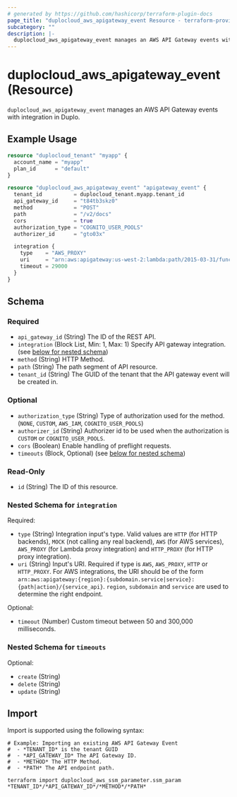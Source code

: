 ```yaml
---
# generated by https://github.com/hashicorp/terraform-plugin-docs
page_title: "duplocloud_aws_apigateway_event Resource - terraform-provider-duplocloud"
subcategory: ""
description: |-
  duplocloud_aws_apigateway_event manages an AWS API Gateway events with integration in Duplo.
---
```


# duplocloud_aws_apigateway_event (Resource)

`duplocloud_aws_apigateway_event` manages an AWS API Gateway events with integration in Duplo.

## Example Usage

```terraform
resource "duplocloud_tenant" "myapp" {
  account_name = "myapp"
  plan_id      = "default"
}

resource "duplocloud_aws_apigateway_event" "apigateway_event" {
  tenant_id          = duplocloud_tenant.myapp.tenant_id
  api_gateway_id     = "t84tb3skz0"
  method             = "POST"
  path               = "/v2/docs"
  cors               = true
  authorization_type = "COGNITO_USER_POOLS"
  authorizer_id      = "gto03x"

  integration {
    type    = "AWS_PROXY"
    uri     = "arn:aws:apigateway:us-west-2:lambda:path/2015-03-31/functions/arn:aws:lambda:us-east-1:1234567890:function:duploservices-dev-valuation-test/invocations"
    timeout = 29000
  }
}
```

<!-- schema generated by tfplugindocs -->
## Schema

### Required

- `api_gateway_id` (String) The ID of the REST API.
- `integration` (Block List, Min: 1, Max: 1) Specify API gateway integration. (see [below for nested schema](#nestedblock--integration))
- `method` (String) HTTP Method.
- `path` (String) The path segment of API resource.
- `tenant_id` (String) The GUID of the tenant that the API gateway event will be created in.

### Optional

- `authorization_type` (String) Type of authorization used for the method. (`NONE`, `CUSTOM`, `AWS_IAM`, `COGNITO_USER_POOLS`)
- `authorizer_id` (String) Authorizer id to be used when the authorization is `CUSTOM` or `COGNITO_USER_POOLS`.
- `cors` (Boolean) Enable handling of preflight requests.
- `timeouts` (Block, Optional) (see [below for nested schema](#nestedblock--timeouts))

### Read-Only

- `id` (String) The ID of this resource.

<a id="nestedblock--integration"></a>
### Nested Schema for `integration`

Required:

- `type` (String) Integration input's type. Valid values are `HTTP` (for HTTP backends), `MOCK` (not calling any real backend), `AWS` (for AWS services), `AWS_PROXY` (for Lambda proxy integration) and `HTTP_PROXY` (for HTTP proxy integration).
- `uri` (String) Input's URI. Required if type is `AWS`, `AWS_PROXY`, `HTTP` or `HTTP_PROXY`. For AWS integrations, the URI should be of the form `arn:aws:apigateway:{region}:{subdomain.service|service}:{path|action}/{service_api}`. `region`, `subdomain` and `service` are used to determine the right endpoint.

Optional:

- `timeout` (Number) Custom timeout between 50 and 300,000 milliseconds.


<a id="nestedblock--timeouts"></a>
### Nested Schema for `timeouts`

Optional:

- `create` (String)
- `delete` (String)
- `update` (String)

## Import

Import is supported using the following syntax:

```shell
# Example: Importing an existing AWS API Gateway Event
#  - *TENANT_ID* is the tenant GUID
#  - *API_GATEWAY_ID* The API Gateway ID.
#  - *METHOD* The HTTP Method.
#  - *PATH* The API endpoint path.

terraform import duplocloud_aws_ssm_parameter.ssm_param *TENANT_ID*/*API_GATEWAY_ID*/*METHOD*/*PATH*
```
